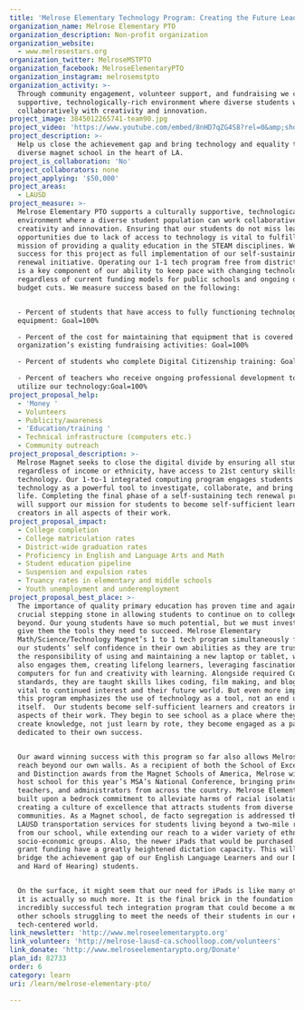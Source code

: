 ```yaml
---
title: 'Melrose Elementary Technology Program: Creating the Future Leaders of LA'
organization_name: Melrose Elementary PTO
organization_description: Non-profit organization
organization_website:
  - www.melrosestars.org
organization_twitter: MelroseMSTPTO
organization_facebook: MelroseElementaryPTO
organization_instagram: melrosemstpto
organization_activity: >-
  Through community engagement, volunteer support, and fundraising we create a
  supportive, technologically-rich environment where diverse students work
  collaboratively with creativity and innovation.
project_image: 3845012265741-team90.jpg
project_video: 'https://www.youtube.com/embed/8nHD7qZG4S8?rel=0&amp;showinfo=0'
project_description: >-
  Help us close the achievement gap and bring technology and equality to our
  diverse magnet school in the heart of LA.
project_is_collaboration: 'No'
project_collaborators: none
project_applying: '$50,000'
project_areas:
  - LAUSD
project_measure: >-
  Melrose Elementary PTO supports a culturally supportive, technologically-rich
  environment where a diverse student population can work collaboratively with
  creativity and innovation. Ensuring that our students do not miss learning
  opportunities due to lack of access to technology is vital to fulfilling our
  mission of providing a quality education in the STEAM disciplines. We define
  success for this project as full implementation of our self-sustaining tech
  renewal initiative. Operating our 1-1 tech program free from district funding
  is a key component of our ability to keep pace with changing technology
  regardless of current funding models for public schools and ongoing district
  budget cuts. We measure success based on the following:


  - Percent of students that have access to fully functioning technology
  equipment: Goal=100%  

  - Percent of the cost for maintaining that equipment that is covered by our
  organization’s existing fundraising activities: Goal=100%  

  - Percent of students who complete Digital Citizenship training: Goal=100% 

  - Percent of teachers who receive ongoing professional development to fully
  utilize our technology:Goal=100%
project_proposal_help:
  - 'Money '
  - Volunteers
  - Publicity/awareness
  - 'Education/training '
  - Technical infrastructure (computers etc.)
  - Community outreach
project_proposal_description: >-
  Melrose Magnet seeks to close the digital divide by ensuring all students,
  regardless of income or ethnicity, have access to 21st century skills and
  technology. Our 1-to-1 integrated computing program engages students to use
  technology as a powerful tool to investigate, collaborate, and bring ideas to
  life. Completing the final phase of a self-sustaining tech renewal project
  will support our mission for students to become self-sufficient learners and
  creators in all aspects of their work.
project_proposal_impact:
  - College completion
  - College matriculation rates
  - District-wide graduation rates
  - Proficiency in English and Language Arts and Math
  - Student education pipeline
  - Suspension and expulsion rates
  - Truancy rates in elementary and middle schools
  - Youth unemployment and underemployment
project_proposal_best_place: >-
  The importance of quality primary education has proven time and again to be a
  crucial stepping stone in allowing students to continue on to college and
  beyond. Our young students have so much potential, but we must invest in them,
  give them the tools they need to succeed. Melrose Elementary
  Math/Science/Technology Magnet’s 1 to 1 tech program simultaneously fosters
  our students’ self confidence in their own abilities as they are trusted with
  the responsibility of using and maintaining a new laptop or tablet, while it
  also engages them, creating lifelong learners, leveraging fascination with
  computers for fun and creativity with learning. Alongside required Common Core
  standards, they are taught skills likes coding, film making, and blogging -
  vital to continued interest and their future world. But even more important,
  this program emphasizes the use of technology as a tool, not an end unto
  itself.  Our students become self-sufficient learners and creators in all
  aspects of their work. They begin to see school as a place where they come to
  create knowledge, not just learn by rote, they become engaged as a partner,
  dedicated to their own success.


  Our award winning success with this program so far also allows Melrose to
  reach beyond our own walls. As a recipient of both the School of Excellence
  and Distinction awards from the Magnet Schools of America, Melrose will be a
  host school for this year’s MSA’s National Conference, bringing principals,
  teachers, and administrators from across the country. Melrose Elementary is
  built upon a bedrock commitment to alleviate harms of racial isolation by
  creating a culture of excellence that attracts students from diverse
  communities. As a Magnet school, de facto segregation is addressed through
  LAUSD transportation services for students living beyond a two-mile radius
  from our school, while extending our reach to a wider variety of ethnic and
  socio-economic groups. Also, the newer iPads that would be purchased with this
  grant funding have a greatly heightened dictation capacity. This will help
  bridge the achievement gap of our English Language Learners and our DHH (Deaf
  and Hard of Hearing) students.


  On the surface, it might seem that our need for iPads is like many others. But
  it is actually so much more. It is the final brick in the foundation of an
  incredibly successful tech integration program that could become a model for
  other schools struggling to meet the needs of their students in our ever more
  tech-centered world.
link_newsletter: 'http://www.melroseelementarypto.org'
link_volunteer: 'http://melrose-lausd-ca.schoolloop.com/volunteers'
link_donate: 'http://www.melroseelementarypto.org/Donate'
plan_id: 82733
order: 6
category: learn
uri: /learn/melrose-elementary-pto/

---
```

